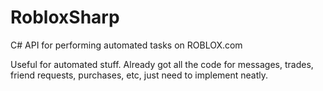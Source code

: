 # RobloxSharp
C# API for performing automated tasks on ROBLOX.com

Useful for automated stuff. Already got all the code for messages, trades, friend requests, purchases, etc, just need to implement neatly.

